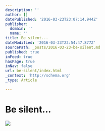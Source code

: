 ```yaml
---
description: ''
author: []
datePublished: '2016-03-23T23:07:14.944Z'
publisher:
  domain: ''
  name: ''
title: Be silent...
dateModified: '2016-03-23T22:54:47.877Z'
sourcePath: _posts/2016-03-23-be-silent.md
published: true
inFeed: true
hasPage: true
inNav: false
url: be-silent/index.html
_context: 'http://schema.org'
_type: Article

---
```

# Be silent...
![](https://the-grid-user-content.s3-us-west-2.amazonaws.com/ad9cd81c-1554-4ee4-9f62-d1a3ad98f1cf.png)